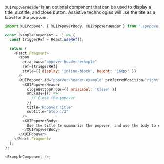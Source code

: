 `XUIPopoverHeader` is an optional component that can be used to display a title, subtitle, and close
button. Assistive technologies will use the title as a label for the popover.

```js
import XUIPopover, { XUIPopoverBody, XUIPopoverHeader } from './popover';

const ExampleComponent = () => {
  const triggerRef = React.useRef();

  return (
    <React.Fragment>
      <span
        aria-owns="popover-header-example"
        ref={triggerRef}
        style={{ display: 'inline-block', height: '160px' }}
      />
      <XUIPopover id="popover-header-example" preferredPosition="right" triggerRef={triggerRef}>
        <XUIPopoverHeader
          closeButtonProps={{ ariaLabel: 'Close' }}
          onClose={() => {
            // Close the popover
          }}
          title="Popover title"
          subtitle="Step 1/3"
        />
        <XUIPopoverBody>
          Use the title to summarize the popover, and use the body to explain the details.
        </XUIPopoverBody>
      </XUIPopover>
    </React.Fragment>
  );
};

<ExampleComponent />;
```
